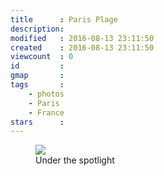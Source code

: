 ```yaml
---
title      : Paris Plage
description: 
modified   : 2016-08-13 23:11:50
created    : 2016-08-13 23:11:50
viewcount  : 0
id         : 
gmap       : 
tags       :
    - photos
    - Paris
    - France
stars      : 
---
```


<figure>
    <img src="IMG_0021.jpg">
    <figcaption>Under the spotlight</figcaption>
</figure>

